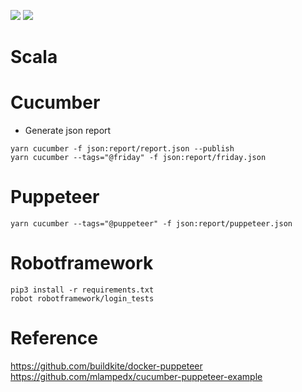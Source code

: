 ![](https://img.shields.io/docker/cloud/build/lecaoquochung/scala) ![](https://img.shields.io/circleci/build/github/lecaoquochung/sample-play-scala)

# Scala

# Cucumber
- Generate json report
```
yarn cucumber -f json:report/report.json --publish
yarn cucumber --tags="@friday" -f json:report/friday.json
```

# Puppeteer
```
yarn cucumber --tags="@puppeteer" -f json:report/puppeteer.json
```

# Robotframework
```
pip3 install -r requirements.txt
robot robotframework/login_tests
```

# Reference
https://github.com/buildkite/docker-puppeteer
https://github.com/mlampedx/cucumber-puppeteer-example
